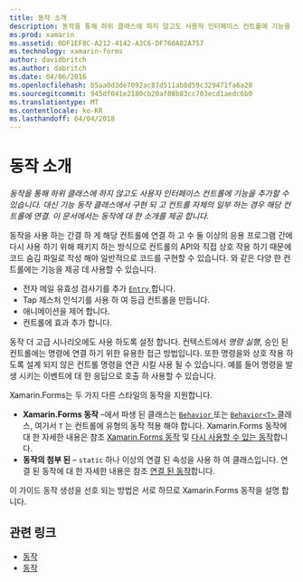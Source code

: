 ```yaml
---
title: 동작 소개
description: 동작을 통해 하위 클래스에 하지 않고도 사용자 인터페이스 컨트롤에 기능을 추가할 수 있습니다. 대신 기능 동작 클래스에서 구현 되 고 컨트롤 자체의 일부 하는 경우 해당 컨트롤에 연결. 이 문서에서는 동작에 대 한 소개를 제공 합니다.
ms.prod: xamarin
ms.assetid: 0DF1EF8C-A212-4142-A3C6-DF760A82A757
ms.technology: xamarin-forms
author: davidbritch
ms.author: dabritch
ms.date: 04/06/2016
ms.openlocfilehash: b5aa0d3de7092ac87d511ab8d59c329471fa6a28
ms.sourcegitcommit: 945df041e2180cb20af08b83cc703ecd1aedc6b0
ms.translationtype: MT
ms.contentlocale: ko-KR
ms.lasthandoff: 04/04/2018
---
```

# <a name="introduction-to-behaviors"></a>동작 소개

_동작을 통해 하위 클래스에 하지 않고도 사용자 인터페이스 컨트롤에 기능을 추가할 수 있습니다. 대신 기능 동작 클래스에서 구현 되 고 컨트롤 자체의 일부 하는 경우 해당 컨트롤에 연결. 이 문서에서는 동작에 대 한 소개를 제공 합니다._

동작을 사용 하는 간결 하 게 해당 컨트롤에 연결 하 고 수 둘 이상의 응용 프로그램 간에 다시 사용 하기 위해 패키지 하는 방식으로 컨트롤의 API와 직접 상호 작용 하기 때문에 코드 숨김 파일로 작성 해야 일반적으로 코드를 구현할 수 있습니다. 와 같은 다양 한 컨트롤에는 기능을 제공 데 사용할 수 있습니다.

- 전자 메일 유효성 검사기를 추가 [ `Entry` ](https://developer.xamarin.com/api/type/Xamarin.Forms.Entry/)합니다.
- Tap 제스처 인식기를 사용 하 여 등급 컨트롤을 만듭니다.
- 애니메이션을 제어 합니다.
- 컨트롤에 효과 추가 합니다.

동작 더 고급 시나리오에도 사용 하도록 설정 합니다. 컨텍스트에서 *명령 실행*, 승인 된 컨트롤에는 명령에 연결 하기 위한 유용한 접근 방법입니다. 또한 명령을와 상호 작용 하도록 설계 되지 않은 컨트롤 명령을 연관 시킬 사용 될 수 있습니다. 예를 들어 명령을 발생 시키는 이벤트에 대 한 응답으로 호출 하 사용할 수 있습니다.

Xamarin.Forms는 두 가지 다른 스타일의 동작을 지원합니다.

- **Xamarin.Forms 동작** –에서 파생 된 클래스는 [ `Behavior` ](https://developer.xamarin.com/api/type/Xamarin.Forms.Behavior/) 또는 [ `Behavior<T>` ](https://developer.xamarin.com/api/type/Xamarin.Forms.Behavior%3CT%3E/) 클래스, 여기서 `T` 는 컨트롤에 유형의 동작 적용 해야 합니다. Xamarin.Forms 동작에 대 한 자세한 내용은 참조 [Xamarin.Forms 동작](~/xamarin-forms/app-fundamentals/behaviors/creating.md) 및 [다시 사용할 수 있는 동작](~/xamarin-forms/app-fundamentals/behaviors/reusable/index.md)합니다.
- **동작의 첨부 된** – `static` 하나 이상의 연결 된 속성을 사용 하 여 클래스입니다. 연결 된 동작에 대 한 자세한 내용은 참조 [연결 된 동작](~/xamarin-forms/app-fundamentals/behaviors/attached.md)합니다.

이 가이드 동작 생성을 선호 되는 방법은 서로 하므로 Xamarin.Forms 동작을 설명 합니다.



## <a name="related-links"></a>관련 링크

- [동작](https://developer.xamarin.com/api/type/Xamarin.Forms.Behavior/)
- [동작<T>](https://developer.xamarin.com/api/type/Xamarin.Forms.Behavior%3CT%3E/)
